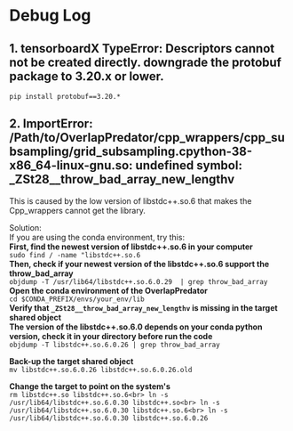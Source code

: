 # Debug Log

## 1. tensorboardX TypeError: Descriptors cannot not be created directly. downgrade the protobuf package to 3.20.x or lower.  
`pip install protobuf==3.20.*`<br>



## 2. ImportError: /Path/to/OverlapPredator/cpp_wrappers/cpp_subsampling/grid_subsampling.cpython-38-x86_64-linux-gnu.so: undefined symbol: _ZSt28__throw_bad_array_new_lengthv  
This is caused by the low version of libstdc++.so.6 that makes the Cpp_wrappers cannot get the library.<br>

Solution:<br>
If you are using the conda environment, try this:<br>
**First, find the newest version of libstdc++.so.6 in your computer**<br>
`sudo find / -name "libstdc++.so.6`<br>
**Then, check if your newest version of the libstdc++.so.6 support the throw_bad_array**<br>
`objdump -T /usr/lib64/libstdc++.so.6.0.29  | grep throw_bad_array`<br>
**Open the conda environment of the OverlapPredator**<br>
`cd $CONDA_PREFIX/envs/your_env/lib`<br>
**Verify that `_ZSt28__throw_bad_array_new_lengthv` is missing in the target shared object**<br>
**The version of the libstdc++.so.6.0 depends on your conda python version, check it in your directory before run the code**<br>
`objdump -T libstdc++.so.6.0.26 | grep throw_bad_array`<br>

**Back-up the target shared object**<br>
`mv libstdc++.so.6.0.26 libstdc++.so.6.0.26.old`<br>

**Change the target to point on the system's**<br>
`rm libstdc++.so libstdc++.so.6<br>
ln -s /usr/lib64/libstdc++.so.6.0.30 libstdc++.so<br>
ln -s /usr/lib64/libstdc++.so.6.0.30 libstdc++.so.6<br>
ln -s /usr/lib64/libstdc++.so.6.0.30 libstdc++.so.6.0.26`<br>
